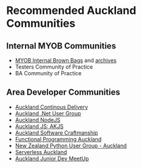 # Recommended Auckland Communities

## Internal MYOB Communities

* [MYOB Internal Brown Bags](https://www.meetup.com/MYOB-Auckland-Brown-Bags/) and [archives](https://myobconfluence.atlassian.net/wiki/spaces/MA/pages/115343743/Meetups+-+Auckland)
* Testers Community of Practice
* BA Community of Practice

## Area Developer Communities

* [Auckland Continous Delivery](https://www.meetup.com/Auckland-Continuous-Delivery/)  
* [Auckland .Net User Group](https://www.meetup.com/AKL-NET/)  
* [Auckland NodeJS](https://www.meetup.com/AucklandNodeJs/)
* [Auckland JS: AKJS](https://www.meetup.com/AucklandJS/)
* [Auckland Software Craftmanship](https://www.meetup.com/auckland-software-craftsmanship/)  
* [Functional Programming Auckland](https://www.meetup.com/Functional-Programming-Auckland)  
* [New Zealand Python User Group - Auckland](https://www.meetup.com/NZPUG-Auckland/)
* [Serverless Auckland](https://www.meetup.com/Serverless-Auckland/)
* [Auckland Junior Dev MeetUp](https://www.meetup.com/JuniorDev-Auckland)
